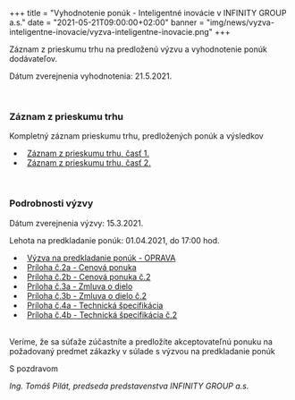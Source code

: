 +++
title = "Vyhodnotenie ponúk - Inteligentné inovácie v INFINITY GROUP a.s."
date = "2021-05-21T09:00:00+02:00"
banner = "img/news/vyzva-inteligentne-inovacie/vyzva-inteligentne-inovacie.png"
+++

Záznam z prieskumu trhu na predloženú výzvu a vyhodnotenie ponúk dodávateľov.

Dátum zverejnenia vyhodnotenia: 21.5.2021.

<!--more-->

<br/>

### Záznam z prieskumu trhu
Kompletný záznam prieskumu trhu, predložených ponúk a výsledkov
- <i class="fa fa-file-pdf-o">&nbsp;</i> [Záznam z prieskumu trhu, časť 1.](/docs/vyzva-inteligentne-inovacie/Zaznam_z_prieskum_trhu_1.pdf)
- <i class="fa fa-file-pdf-o">&nbsp;</i> [Záznam z prieskumu trhu, časť 2.](/docs/vyzva-inteligentne-inovacie/Zaznam_z_prieskum_trhu_2.pdf)

<br/>

### Podrobnosti výzvy 

Dátum zverejnenia výzvy: 15.3.2021.

Lehota na predkladanie ponúk: 01.04.2021, do 17:00 hod.

- <i class="fa fa-file-word-o">&nbsp;</i> [Výzva na predkladanie ponúk - OPRAVA](/docs/vyzva-inteligentne-inovacie/Vyzva-na-predkladanie-ponuk_INFINITY-GROUP_OPRAVA.doc)
- <i class="fa fa-file-word-o">&nbsp;</i> [Príloha č.2a - Cenová ponuka](/docs/vyzva-inteligentne-inovacie/priloha_2a.docx)
- <i class="fa fa-file-word-o">&nbsp;</i> [Príloha č.2b - Cenová ponuka č.2](/docs/vyzva-inteligentne-inovacie/priloha_2b.docx)
- <i class="fa fa-file-word-o">&nbsp;</i> [Príloha č.3a - Zmluva o dielo](/docs/vyzva-inteligentne-inovacie/priloha_3a.docx)
- <i class="fa fa-file-word-o">&nbsp;</i> [Príloha č.3b - Zmluva o dielo č.2](/docs/vyzva-inteligentne-inovacie/priloha_3b.docx)
- <i class="fa fa-file-word-o">&nbsp;</i> [Príloha č.4a - Technická špecifikácia](/docs/vyzva-inteligentne-inovacie/priloha_4a.docx)
- <i class="fa fa-file-word-o">&nbsp;</i> [Príloha č.4b - Technická špecifikácia č.2](/docs/vyzva-inteligentne-inovacie/priloha_4b.docx)

<br/>
Veríme, že sa súťaže  zúčastníte a predložíte akceptovateľnú ponuku na požadovaný predmet zákazky v súlade s výzvou na predkladanie ponúk

S pozdravom
						
*Ing. Tomáš Pilát, 
predseda predstavenstva INFINITY GROUP a.s.*
